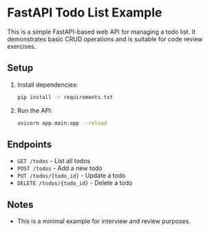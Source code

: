 # FastAPI Todo List Example

This is a simple FastAPI-based web API for managing a todo list. It demonstrates basic CRUD operations and is suitable for code review exercises.

## Setup

1. Install dependencies:
   ```bash
   pip install -r requirements.txt
   ```
2. Run the API:
   ```bash
   uvicorn app.main:app --reload
   ```

## Endpoints

- `GET /todos` - List all todos
- `POST /todos` - Add a new todo
- `PUT /todos/{todo_id}` - Update a todo
- `DELETE /todos/{todo_id}` - Delete a todo

## Notes

- This is a minimal example for interview and review purposes.
